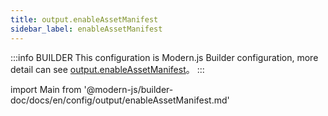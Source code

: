 ```yaml
---
title: output.enableAssetManifest
sidebar_label: enableAssetManifest
---
```


:::info BUILDER
This configuration is Modern.js Builder configuration, more detail can see [output.enableAssetManifest](https://modernjs.dev/builder/en/api/config-output.html#output-enableassetmanifest)。
:::

import Main from '@modern-js/builder-doc/docs/en/config/output/enableAssetManifest.md'

<Main />
